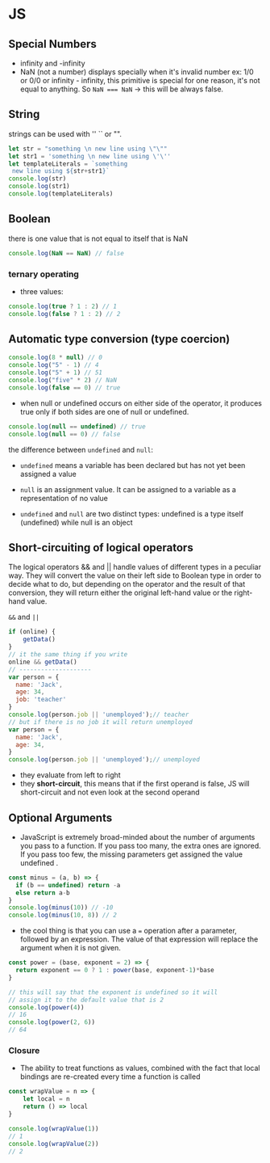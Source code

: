 # JS

## Special Numbers

- infinity and -infinity
- NaN (not a number) displays specially when it's invalid number ex: 1/0 or 0/0 or infinity - infinity, this primitive is special for one reason, it's not equal to anything. So `NaN === NaN` -> this will be always false.

## String

strings can be used with '' `` or "".

```javascript
let str = "something \n new line using \"\""
let str1 = 'something \n new line using \'\''
let templateLiterals = `something
 new line using ${str+str1}`
console.log(str)
console.log(str1)
console.log(templateLiterals)
```

## Boolean

there is one value that is not equal to itself that is NaN

```javascript
console.log(NaN == NaN) // false
```

### ternary operating

- three values:

```javascript
console.log(true ? 1 : 2) // 1
console.log(false ? 1 : 2) // 2
```

## Automatic type conversion (type coercion)

```javascript
console.log(8 * null) // 0
console.log("5" - 1) // 4
console.log("5" + 1) // 51
console.log("five" * 2) // NaN
console.log(false == 0) // true
```

- when null or undefined occurs on either side of the operator, it produces true only if both sides are one of null or undefined.

```javascript
console.log(null == undefined) // true
console.log(null == 0) // false
```

the difference between `undefined` and `null`:

- `undefined` means a variable has been declared but has not yet been assigned a value

- `null` is an assignment value. It can be assigned to a variable as a representation of no value

- `undefined` and `null` are two distinct types: undefined is a type itself (undefined) while null is an object

## Short-circuiting of logical operators

The logical operators && and || handle values of different types in a peculiar way. They will convert the value on their left side to Boolean type in order to decide what to do, but depending on the operator and the result of that conversion, they will return either the original left-hand value or the right-hand value.

`&&` and `||`

```javascript
if (online) {
    getData()
}
// it the same thing if you write
online && getData()
// --------------------
var person = {
  name: 'Jack',
  age: 34,
  job: 'teacher'
}
console.log(person.job || 'unemployed');// teacher
// but if there is no job it will return unemployed
var person = {
  name: 'Jack',
  age: 34,
}
console.log(person.job || 'unemployed');// unemployed
```

- they evaluate from left to right
- they **short-circuit**, this means that if the first operand is false, JS will short-circuit and not even look at the second operand

## Optional Arguments

- JavaScript is extremely broad-minded about the number of arguments you pass to a function. If you pass too many, the extra ones are ignored. If you pass too few, the missing parameters get assigned the value undefined .

```javascript
const minus = (a, b) => {
  if (b == undefined) return -a
  else return a-b
}
console.log(minus(10)) // -10
console.log(minus(10, 8)) // 2
```

- the cool thing is that you can use a `=` operation after a parameter, followed by an expression. The value of that expression will replace the argument when it is not given.

```javascript
const power = (base, exponent = 2) => {
  return exponent == 0 ? 1 : power(base, exponent-1)*base
}

// this will say that the exponent is undefined so it will
// assign it to the default value that is 2
console.log(power(4))
// 16
console.log(power(2, 6))
// 64
```

### Closure

- The ability to treat functions as values, combined with the fact that local bindings are re-created every time a function is called

```javascript
const wrapValue = n => {
    let local = n
    return () => local
}

console.log(wrapValue(1))
// 1
console.log(wrapValue(2))
// 2
```
